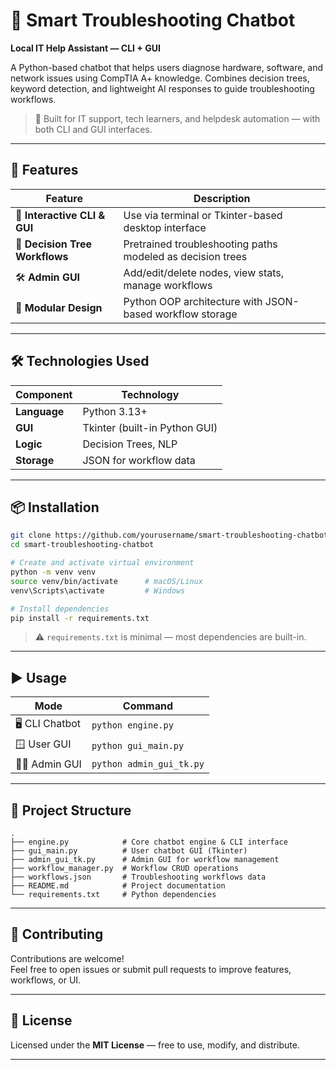 # 🤖 **Smart Troubleshooting Chatbot**  
**Local IT Help Assistant — CLI + GUI**

A Python-based chatbot that helps users diagnose hardware, software, and network issues using CompTIA A+ knowledge. Combines decision trees, keyword detection, and lightweight AI responses to guide troubleshooting workflows.

> 🧠 Built for IT support, tech learners, and helpdesk automation — with both CLI and GUI interfaces.

---

## 🚀 Features

| Feature                        | Description                                                                 |
|-------------------------------|-----------------------------------------------------------------------------|
| 💬 **Interactive CLI & GUI**   | Use via terminal or Tkinter-based desktop interface                         |
| 🌳 **Decision Tree Workflows** | Pretrained troubleshooting paths modeled as decision trees                  |
| 🛠️ **Admin GUI**               | Add/edit/delete nodes, view stats, manage workflows                         |
| 🧩 **Modular Design**          | Python OOP architecture with JSON-based workflow storage                    |

---

## 🛠️ Technologies Used

| Component       | Technology                     |
|----------------|---------------------------------|
| **Language**    | Python 3.13+                    |
| **GUI**         | Tkinter (built-in Python GUI)   |
| **Logic**       | Decision Trees, NLP             |
| **Storage**     | JSON for workflow data          |

---

## 📦 Installation

```bash
git clone https://github.com/yourusername/smart-troubleshooting-chatbot.git
cd smart-troubleshooting-chatbot

# Create and activate virtual environment
python -m venv venv
source venv/bin/activate      # macOS/Linux
venv\Scripts\activate         # Windows

# Install dependencies
pip install -r requirements.txt
```

> ⚠️ `requirements.txt` is minimal — most dependencies are built-in.

---

## ▶️ Usage

| Mode        | Command                          |
|-------------|----------------------------------|
| 🖥️ CLI Chatbot | `python engine.py`              |
| 🪟 User GUI   | `python gui_main.py`             |
| 🧑‍💼 Admin GUI  | `python admin_gui_tk.py`         |

---

## 📁 Project Structure

```
.
├── engine.py            # Core chatbot engine & CLI interface
├── gui_main.py          # User chatbot GUI (Tkinter)
├── admin_gui_tk.py      # Admin GUI for workflow management
├── workflow_manager.py  # Workflow CRUD operations
├── workflows.json       # Troubleshooting workflows data
├── README.md            # Project documentation
└── requirements.txt     # Python dependencies
```

---

## 🤝 Contributing

Contributions are welcome!  
Feel free to open issues or submit pull requests to improve features, workflows, or UI.

---

## 📃 License

Licensed under the **MIT License** — free to use, modify, and distribute.

---

